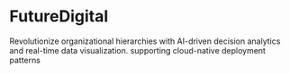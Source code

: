 # FutureDigital
Revolutionize organizational hierarchies with AI-driven decision analytics and real-time data visualization. supporting cloud-native deployment patterns
